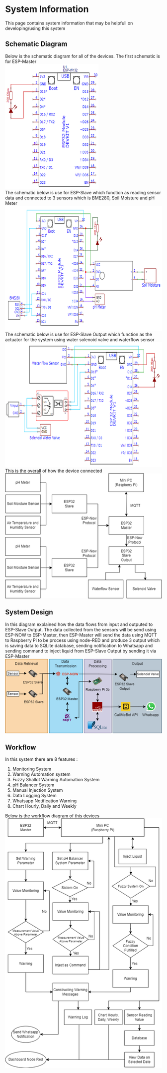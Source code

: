 # System Information

This page contains system information that may be helpfull on developing/using this system
## Schematic Diagram
Below is the schematic diagram for all of the devices. The first schematic is for ESP-Master<br />
<img src="ESP-Master.png" alt="Alt text" width="300" height="400"><br />
The schematic below is use for ESP-Slave which function as reading sensor data and connected to 3 sensors which is BME280, Soil Moisture and pH Meter<br />
<img src="ESP-Slave.png" alt="Alt text" idth="300" height="400"><br />
The schematic below is use for ESP-Slave Output which function as the actuator for the system using water solenoid valve and waterflow sensor<br />
<img src="ESP-Slave Output.png" alt="Alt text" idth="300" height="400"><br />
This is the overall of how the device connected<br />
<img src="System Design.png" alt="Alt text" idth="300" height="400"><br />

## System Design
In this diagram explained how the data flows from input and outputed to ESP-Slave Output. The data collected from the sensors will be send using ESP-NOW to ESP-Master, then ESP-Master will send the data using MQTT to Raspberry Pi to be process using node-RED and produce 3 output which is saving data to SQLite database, sending notification to Whatsapp and sending command to inject liquid from ESP-Slave Output by sending it via ESP-Master<br />
<img src="System Architecture.png" alt="Alt text"><br />

## Workflow
In this system there are 8 features :
1. Monitoring System
2. Warning Automation system
3. Fuzzy Shallot Warning Automation System
4. pH Balancer System
5. Manual Injection System
6. Data Logging System
7. Whatsapp Notification Warning
8. Chart Hourly, Daily and Weekly<br />

Below is the workflow diagram of this devices<br />
<img src="Workflow.png" alt="Alt text">
